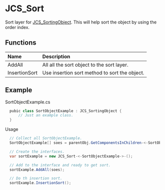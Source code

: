 # JCS_Sort

Sort layer for [JCS_SortingObject](?page=Interfaces_sl_JCS_SortingObject).
This will help sort the object by using the order index.

## Functions

| Name          | Description                                   |
|:--------------|:----------------------------------------------|
| AddAll        | All all the sort object to the sort layer.    |
| InsertionSort | Use insertion sort method to sort the object. |

## Example

SortObjectExample.cs

```cs
  pubic class SortObjectExample : JCS_SortingObject {
      // Just an example class.
  }
```

Usage

```cs
  // Collect all SortObjectExample.
  SortObjectExample[] soes = parentObj.GetComponentsInChildren-<-SortObjectExample->-();

  // Create the interfaces.
  var sortExample = new JCS_Sort-<-SortObjectExample->-();

  // Add to the interface and ready to get sort.
  sortExample.AddAll(soes);

  // Do th insertion sort.
  sortExample.InsertionSort();
```
